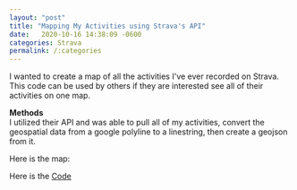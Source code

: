 ```yaml
---
layout: "post"
title: "Mapping My Activities using Strava's API"
date:   2020-10-16 14:38:09 -0600
categories: Strava
permalink: /:categories
---
```


I wanted to create a map of all the activities I've ever recorded on Strava. This code can be used by others if they are interested see all of their activities on one map.

<b>Methods</b><br>
I utilized their API and was able to pull all of my activities, convert the geospatial data from a google polyline to a linestring, then create a geojson from it.

Here is the map:

<script src="https://embed.github.com/view/geojson/tkravits/StravaMap/master/Strava_Map_Minus_Secret.geojson"></script>





Here is the <a href="https://tkravits.github.io/StravaMap">Code</a>
